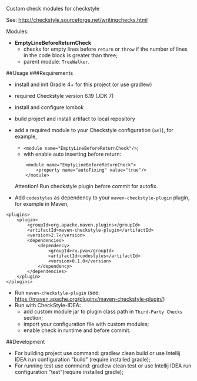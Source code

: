 Custom check modules for checkstyle

See: http://checkstyle.sourceforge.net/writingchecks.html

Modules: 
* **EmptyLineBeforeReturnCheck**
	* checks for empty lines before `return` or `throw` if the number of lines in the code block is greater than three;
	* parent module: `TreeWalker`.

##Usage
###Requirements
* install and init Gradle 4+ for this project (or use gradlew)
* required Checkstyle version 6.19 (JDK 7)
* install and configure lombok
* build project and install artifact to local repository
* add a required module to your Checkstyle configuration (`xml`), for example, <br>
	* `<module name="EmptyLineBeforeReturnCheck"/>`;<br>
	* with enable auto inserting before return:
	```
		<module name="EmptyLineBeforeReturnCheck">
			<property name="autoFixing" value="true"/>
		</module>
	```
	Attention! Run checkstyle plugin before commit for autofix.

* Add `codestyles` as dependency to your `maven-checkstyle-plugin` plugin, for example in Maven,
```
<plugins>
	<plugin>
		<groupId>org.apache.maven.plugins</groupId>
		<artifactId>maven-checkstyle-plugin</artifactId>
		<version>2.7</version>
		<dependencies>
			<dependency>
				<groupId>ru.pva</groupId>
				<artifactId>codestyles</artifactId>
				<version>0.1.0</version>
			</dependency>
		</dependencies>
	</plugin>
</plugins>
```
* Run `maven-checkstyle-plugin` (see: https://maven.apache.org/plugins/maven-checkstyle-plugin/)
* Run with CheckStyle-IDEA:
	* add custom module jar to plugin class path in `Third-Party Checks` section;
	* import your configuration file with custom modules;
	* enable check in runtime and before commit.
	
##Development
* For building project use command: gradlew clean build or use Intellij IDEA run configuration "build" (require installed gradle);
* For running test use command: gradlew clean test or use Intellij IDEA run configuration "test"(require installed gradle);